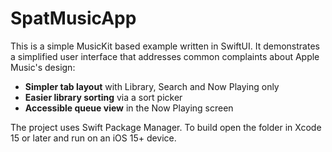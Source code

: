 # SpatMusicApp

This is a simple MusicKit based example written in SwiftUI. It demonstrates a simplified user interface that addresses common complaints about Apple Music's design:

- **Simpler tab layout** with Library, Search and Now Playing only
- **Easier library sorting** via a sort picker
- **Accessible queue view** in the Now Playing screen

The project uses Swift Package Manager. To build open the folder in Xcode 15 or later and run on an iOS 15+ device.
